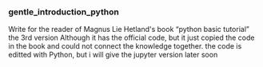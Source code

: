 ### gentle_introduction_python
Write for the reader of Magnus Lie Hetland's book “python basic tutorial” the 3rd version
Although it has the official code, but it just copied the code in the book and could not connect the knowledge together.
the code is editted with Python, but i will give the jupyter version later soon 
